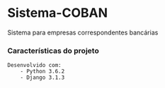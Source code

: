 # Sistema-COBAN
Sistema para empresas correspondentes bancárias

### Características do projeto
    Desenvolvido com:
        - Python 3.6.2
        - Django 3.1.3 
